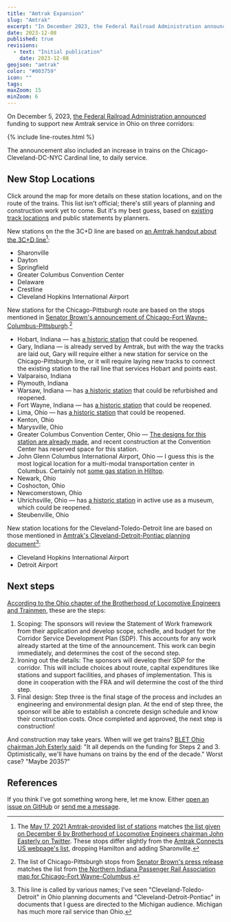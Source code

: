 ```yaml
---
title: "Amtrak Expansion"
slug: "Amtrak"
excerpt: "In December 2023, the Federal Railroad Administration announced funding to start new rail service on these three corridors."
date: 2023-12-08
published: true
revisions:
  - text: "Initial publication"
    date: 2023-12-08
geojson: "amtrak"
color: "#003759"
icon: ""
tags:
maxZoom: 15
minZoom: 6
---
```


On December 5, 2023, [the Federal Railroad Administration announced](https://www.brown.senate.gov/newsroom/press/release/sherrod-brown-announces-first-step-expanding-amtrak-ohio) funding to support new Amtrak service in Ohio on three corridors:

{% include line-routes.html %}

The announcement also included an increase in trains on the Chicago-Cleveland-DC-NYC Cardinal line, to daily service.

## New Stop Locations

Click around the map for more details on these station locations, and on the route of the trains. This list isn't official; there's still years of planning and construction work yet to come. But it's my best guess, based on [existing track locations](https://ohiodot.maps.arcgis.com/apps/webappviewer/index.html?id=82f597df8411453cafb18d62c371bc47) and public statements by planners.

New stations on the the 3C+D line are based on [an Amtrak handout about the 3C+D line](https://media.amtrak.com/wp-content/uploads/2021/05/3CD-Corridor-Fact-Sheet-05-17-Final.pdf)[^1]:

- Sharonville
- Dayton
- Springfield
- Greater Columbus Convention Center
- Delaware
- Crestline
- Cleveland Hopkins International Airport

New stations for the Chicago-Pittsburgh route are based on the stops mentioned in [Senator Brown's announcement of Chicago-Fort Wayne-Columbus-Pittsburgh](https://www.brown.senate.gov/newsroom/press/release/sherrod-brown-announces-first-step-expanding-amtrak-ohio).[^3]

- Hobart, Indiana &mdash; has [a historic station](https://en.wikipedia.org/wiki/Hobart_station_(Indiana)) that could be reopened.
- Gary, Indiana &mdash; is already served by Amtrak, but with the way the tracks are laid out, Gary will require either a new station for service on the Chicago-Pittsburgh line, or it will require laying new tracks to connect the existing station to the rail line that services Hobart and points east.
- Valparaiso, Indiana
- Plymouth, Indiana
- Warsaw, Indiana &mdash; has [a historic station](https://en.wikipedia.org/wiki/Warsaw_station_(Indiana)) that could be refurbished and reopened.
- Fort Wayne, Indiana &mdash; has [a historic station](https://en.wikipedia.org/wiki/Fort_Wayne_station) that could be reopened.
- Lima, Ohio &mdash; has [a historic station](https://en.wikipedia.org/wiki/Lima_station_(Pennsylvania_Railroad)) that could be reopened.
- Kenton, Ohio
- Marysville, Ohio
- Greater Columbus Convention Center, Ohio &mdash; [The designs for this station are already made](https://columbusunderground.com/study-amtrak-station-new-plaza-could-be-added-to-convention-center-bw1/), and recent construction at the Convention Center has reserved space for this station.
- John Glenn Columbus International Airport, Ohio &mdash; I guess this is the most logical location for a multi-modal transportation center in Columbus. Certainly not [some gas station in Hilltop](https://news.wosu.org/2023-06-30/customers-unhappy-with-changes-at-new-west-columbus-greyhound-bus-terminal).
- Newark, Ohio
- Coshocton, Ohio
- Newcomerstown, Ohio
- Uhrichsville, Ohio &mdash; has [a historic station](https://dennisondepot.org/) in active use as a museum, which could be reopened.
- Steubenville, Ohio

New station locations for the Cleveland-Toledo-Detroit line are based on those mentioned in [Amtrak's Cleveland-Detroit-Pontiac planning document](https://www.amtrakconnectsus.com/maps/cleveland-detroit-pontiac/)[^2]:

- Cleveland Hopkins International Airport
- Detroit Airport

## Next steps

[According to the Ohio chapter of the Brotherhood of Locomotive Engineers and Trainmen](https://twitter.com/bletohio/status/1732157444615229591), these are the steps: 

1. Scoping: The sponsors will review the Statement of Work framework from their application and develop scope, schedle, and budget for the Corridor Service Development Plan (SDP). This accounts for any work already started at the time of the announcement. This work can begin immediately, and determines the cost of the second step.
2. Ironing out the details: The sponsors will develop their SDP for the corridor. This will include choices about route, capital expenditures like stations and support facilities, and phases of implementation. This is done in cooperation with the FRA and will determine the cost of the third step.
3. Final design: Step three is the final stage of the process and includes an engineering and environmental design plan. At the end of step three, the sponsor will be able to establish a concrete design schedule and know their construction costs. Once completed and approved, the next step is construction!

And construction may take years. When will we get trains? [BLET Ohio chairman Joh Esterly said](https://twitter.com/realJohnEsterly/status/1732162450131230968): "It all depends on the funding for Steps 2 and 3. Optimistically, we'll have humans on trains by the end of the decade." Worst case? "Maybe 2035?"

## References

If you think I've got something wrong here, let me know. Either [open an issue on GitHub](https://github.com/benlk/columbus-regional-rail/issues) or [send me a message](https://benlk.com/socials/).

[^1]: The [May 17, 2021 Amtrak-provided list of stations](https://media.amtrak.com/wp-content/uploads/2021/05/3CD-Corridor-Fact-Sheet-05-17-Final.pdf) matches [the list given on December 6 by Brotherhood of Locomotive Engineers chairman John Easterly on Twitter](https://twitter.com/realJohnEsterly/status/1732252585313055170). These stops differ slightly from the [Amtrak Connects US webpage's list](https://www.amtrakconnectsus.com/maps/cleveland-columbus-cincinnati/), dropping Hamilton and adding Sharonville.
[^2]: This line is called by various names; I've seen "Cleveland-Toledo-Detroit" in Ohio planning documents and "Cleveland-Detroit-Pontiac" in documents that I guess are directed to the Michigan audience. Michigan has much more rail service than Ohio.
[^3]: The list of Chicago-Pittsburgh stops from [Senator Brown's press release](https://www.brown.senate.gov/newsroom/press/release/sherrod-brown-announces-first-step-expanding-amtrak-ohio) matches the list from [the Northern Indiana Passenger Rail Association map for Chicago-Fort Wayne-Columbus](https://niprarail.org/what/).
